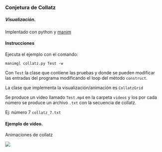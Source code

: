 ### Conjetura de Collatz
##### Visualización.

Implentado con python y [manim](https://github.com/3b1b/manim)



#### Instrucciones

Ejecuta el ejemplo con el comando:

`manimgl collatz.py Test -w `

Con `Test` la clase que contiene las pruebas y donde se pueden modificar las entradas del programa modificando el loop del método `construct`.

La clase que implementa la visualización/animación es `CollatzGrid` 

Se produce un video llamado `Test.mp4`  en la carpeta `videos`
y los por cada número se produce un archivo `.txt` con la secuencia de collatz.

Ej: número 7 `collatz_7.txt`

#### Ejemplo de video.

Animaciones de collatz

![](./media/output.gif)

